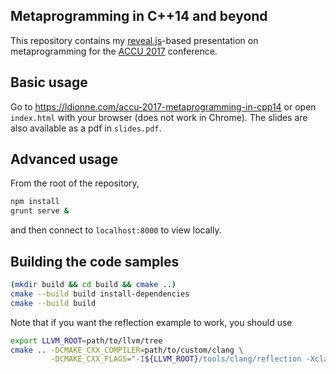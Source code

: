 ## Metaprogramming in C++14 and beyond

This repository contains my [reveal.js][]-based presentation on metaprogramming
for the [ACCU 2017][] conference.

## Basic usage
Go to https://ldionne.com/accu-2017-metaprogramming-in-cpp14 or open
`index.html` with your browser (does not work in Chrome). The slides
are also available as a pdf in `slides.pdf`.

## Advanced usage
From the root of the repository,
```sh
npm install
grunt serve &
```

and then connect to `localhost:8000` to view locally.

## Building the code samples

```sh
(mkdir build && cd build && cmake ..)
cmake --build build install-dependencies
cmake --build build
```

Note that if you want the reflection example to work, you should use

```sh
export LLVM_ROOT=path/to/llvm/tree
cmake .. -DCMAKE_CXX_COMPILER=path/to/custom/clang \
         -DCMAKE_CXX_FLAGS="-I${LLVM_ROOT}/tools/clang/reflection -Xclang -freflection"
```

<!-- Links -->
[ACCU 2017]: https://conference.accu.org/site/stories/2017/schedule.html
[reveal.js]: https://github.com/hakimel/reveal.js

